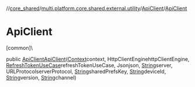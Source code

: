//[core_shared](../../../index.md)/[multi.platform.core.shared.external.utility](../index.md)/[ApiClient](index.md)/[ApiClient](-api-client.md)

# ApiClient

[common]\

public [ApiClient](index.md)[ApiClient](-api-client.md)([Context](../../multi.platform.core.shared/-context/index.md)context, HttpClientEnginehttpClientEngine, [RefreshTokenUseCase](../../multi.platform.core.shared.domain.common.usecase/-refresh-token-use-case/index.md)refreshTokenUseCase, Jsonjson, [String](https://developer.android.com/reference/kotlin/java/lang/String.html)server, URLProtocolserverProtocol, [String](https://developer.android.com/reference/kotlin/java/lang/String.html)sharedPrefsKey, [String](https://developer.android.com/reference/kotlin/java/lang/String.html)deviceId, [String](https://developer.android.com/reference/kotlin/java/lang/String.html)version, [String](https://developer.android.com/reference/kotlin/java/lang/String.html)channel)
